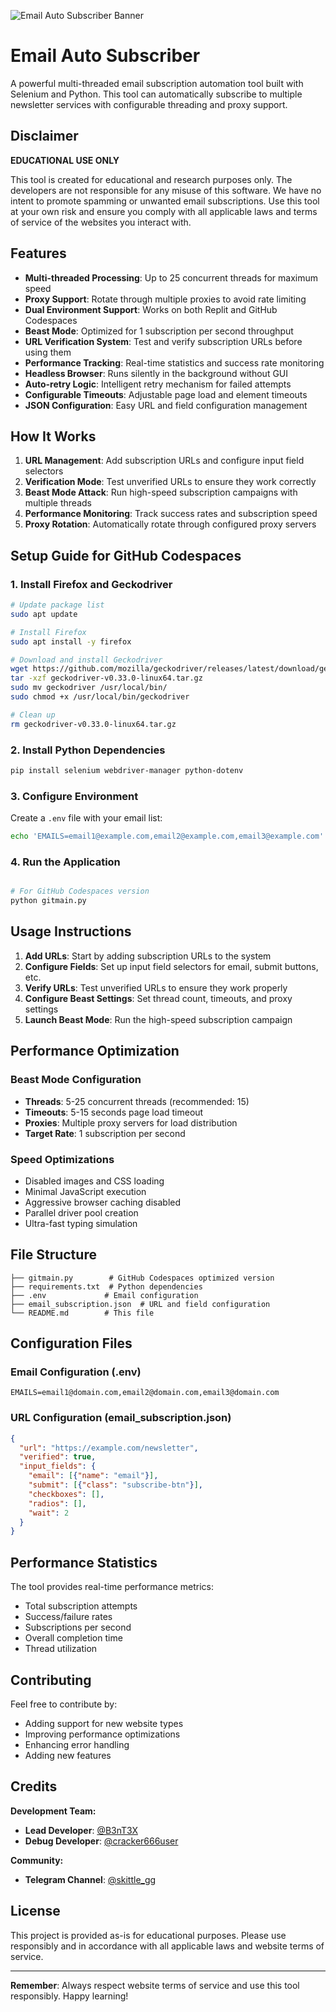 
![Email Auto Subscriber Banner](https://i.pinimg.com/originals/5d/2c/44/5d2c44694918947aede42306cb7154d0.gif)

# Email Auto Subscriber

A powerful multi-threaded email subscription automation tool built with Selenium and Python. This tool can automatically subscribe to multiple newsletter services with configurable threading and proxy support.

## Disclaimer

**EDUCATIONAL USE ONLY**

This tool is created for educational and research purposes only. The developers are not responsible for any misuse of this software. We have no intent to promote spamming or unwanted email subscriptions. Use this tool at your own risk and ensure you comply with all applicable laws and terms of service of the websites you interact with.

## Features

- **Multi-threaded Processing**: Up to 25 concurrent threads for maximum speed
- **Proxy Support**: Rotate through multiple proxies to avoid rate limiting
- **Dual Environment Support**: Works on both Replit and GitHub Codespaces
- **Beast Mode**: Optimized for 1 subscription per second throughput
- **URL Verification System**: Test and verify subscription URLs before using them
- **Performance Tracking**: Real-time statistics and success rate monitoring
- **Headless Browser**: Runs silently in the background without GUI
- **Auto-retry Logic**: Intelligent retry mechanism for failed attempts
- **Configurable Timeouts**: Adjustable page load and element timeouts
- **JSON Configuration**: Easy URL and field configuration management

## How It Works

1. **URL Management**: Add subscription URLs and configure input field selectors
2. **Verification Mode**: Test unverified URLs to ensure they work correctly
3. **Beast Mode Attack**: Run high-speed subscription campaigns with multiple threads
4. **Performance Monitoring**: Track success rates and subscription speed
5. **Proxy Rotation**: Automatically rotate through configured proxy servers

## Setup Guide for GitHub Codespaces

### 1. Install Firefox and Geckodriver

```bash
# Update package list
sudo apt update

# Install Firefox
sudo apt install -y firefox

# Download and install Geckodriver
wget https://github.com/mozilla/geckodriver/releases/latest/download/geckodriver-v0.33.0-linux64.tar.gz
tar -xzf geckodriver-v0.33.0-linux64.tar.gz
sudo mv geckodriver /usr/local/bin/
sudo chmod +x /usr/local/bin/geckodriver

# Clean up
rm geckodriver-v0.33.0-linux64.tar.gz
```

### 2. Install Python Dependencies

```bash
pip install selenium webdriver-manager python-dotenv
```

### 3. Configure Environment

Create a `.env` file with your email list:

```bash
echo 'EMAILS=email1@example.com,email2@example.com,email3@example.com' > .env
```

### 4. Run the Application

```bash

# For GitHub Codespaces version
python gitmain.py
```

## Usage Instructions

1. **Add URLs**: Start by adding subscription URLs to the system
2. **Configure Fields**: Set up input field selectors for email, submit buttons, etc.
3. **Verify URLs**: Test unverified URLs to ensure they work properly
4. **Configure Beast Settings**: Set thread count, timeouts, and proxy settings
5. **Launch Beast Mode**: Run the high-speed subscription campaign

## Performance Optimization

### Beast Mode Configuration
- **Threads**: 5-25 concurrent threads (recommended: 15)
- **Timeouts**: 5-15 seconds page load timeout
- **Proxies**: Multiple proxy servers for load distribution
- **Target Rate**: 1 subscription per second

### Speed Optimizations
- Disabled images and CSS loading
- Minimal JavaScript execution
- Aggressive browser caching disabled
- Parallel driver pool creation
- Ultra-fast typing simulation

## File Structure

```
├── gitmain.py        # GitHub Codespaces optimized version
├── requirements.txt  # Python dependencies
├── .env             # Email configuration
├── email_subscription.json  # URL and field configuration
└── README.md        # This file
```

## Configuration Files

### Email Configuration (.env)
```
EMAILS=email1@domain.com,email2@domain.com,email3@domain.com
```

### URL Configuration (email_subscription.json)
```json
{
  "url": "https://example.com/newsletter",
  "verified": true,
  "input_fields": {
    "email": [{"name": "email"}],
    "submit": [{"class": "subscribe-btn"}],
    "checkboxes": [],
    "radios": [],
    "wait": 2
  }
}
```

## Performance Statistics

The tool provides real-time performance metrics:
- Total subscription attempts
- Success/failure rates
- Subscriptions per second
- Overall completion time
- Thread utilization

## Contributing

Feel free to contribute by:
- Adding support for new website types
- Improving performance optimizations
- Enhancing error handling
- Adding new features

## Credits

**Development Team:**
- **Lead Developer**: [@B3nT3X](https://t.me/B3nT3X)
- **Debug Developer**: [@cracker666user](https://t.me/cracker666user)

**Community:**
- **Telegram Channel**: [@skittle_gg](https://t.me/skittle_gg)

## License

This project is provided as-is for educational purposes. Please use responsibly and in accordance with all applicable laws and website terms of service.

---

**Remember**: Always respect website terms of service and use this tool responsibly. Happy learning!
